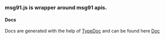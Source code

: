 ### msg91.js is wrapper around msg91 apis.

#### Docs

Docs are generated with the help of [TypeDoc](http://typedoc.com) and can be found here [Doc](http://git.shahidkamal.ml/msg91-js/)
